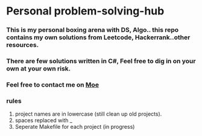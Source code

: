 # Personal problem-solving-hub
### This is my personal boxing arena with DS, Algo.. this repo contains my own solutions from Leetcode, Hackerrank..other resources.
### There are few solutions written in C#, Feel free to dig in on your own at your own risk.
### Feel free to contact me on [Moe](mohamedsaleh1984@hotmail.com)


### rules
1. project names are in lowercase (still clean up old projects).
2. spaces replaced with _
3. Seperate Makefile for each project (in progress)
